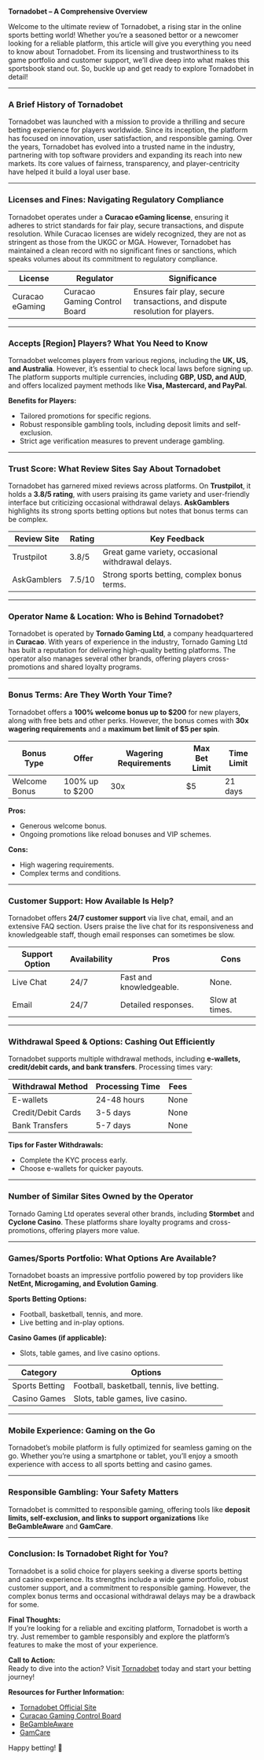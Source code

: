 **Tornadobet – A Comprehensive Overview**  

Welcome to the ultimate review of Tornadobet, a rising star in the online sports betting world! Whether you’re a seasoned bettor or a newcomer looking for a reliable platform, this article will give you everything you need to know about Tornadobet. From its licensing and trustworthiness to its game portfolio and customer support, we’ll dive deep into what makes this sportsbook stand out. So, buckle up and get ready to explore Tornadobet in detail!  

---

### **A Brief History of Tornadobet**  
Tornadobet was launched with a mission to provide a thrilling and secure betting experience for players worldwide. Since its inception, the platform has focused on innovation, user satisfaction, and responsible gaming. Over the years, Tornadobet has evolved into a trusted name in the industry, partnering with top software providers and expanding its reach into new markets. Its core values of fairness, transparency, and player-centricity have helped it build a loyal user base.  

---

### **Licenses and Fines: Navigating Regulatory Compliance**  
Tornadobet operates under a **Curacao eGaming license**, ensuring it adheres to strict standards for fair play, secure transactions, and dispute resolution. While Curacao licenses are widely recognized, they are not as stringent as those from the UKGC or MGA. However, Tornadobet has maintained a clean record with no significant fines or sanctions, which speaks volumes about its commitment to regulatory compliance.  

| **License**       | **Regulator**       | **Significance**                                                                 |
|--------------------|---------------------|----------------------------------------------------------------------------------|
| Curacao eGaming    | Curacao Gaming Control Board | Ensures fair play, secure transactions, and dispute resolution for players.      |

---

### **Accepts [Region] Players? What You Need to Know**  
Tornadobet welcomes players from various regions, including the **UK, US, and Australia**. However, it’s essential to check local laws before signing up. The platform supports multiple currencies, including **GBP, USD, and AUD**, and offers localized payment methods like **Visa, Mastercard, and PayPal**.  

**Benefits for Players:**  
- Tailored promotions for specific regions.  
- Robust responsible gambling tools, including deposit limits and self-exclusion.  
- Strict age verification measures to prevent underage gambling.  

---

### **Trust Score: What Review Sites Say About Tornadobet**  
Tornadobet has garnered mixed reviews across platforms. On **Trustpilot**, it holds a **3.8/5 rating**, with users praising its game variety and user-friendly interface but criticizing occasional withdrawal delays. **AskGamblers** highlights its strong sports betting options but notes that bonus terms can be complex.  

| **Review Site**    | **Rating** | **Key Feedback**                                                                 |
|--------------------|------------|----------------------------------------------------------------------------------|
| Trustpilot         | 3.8/5      | Great game variety, occasional withdrawal delays.                                |
| AskGamblers        | 7.5/10     | Strong sports betting, complex bonus terms.                                      |

---

### **Operator Name & Location: Who is Behind Tornadobet?**  
Tornadobet is operated by **Tornado Gaming Ltd**, a company headquartered in **Curacao**. With years of experience in the industry, Tornado Gaming Ltd has built a reputation for delivering high-quality betting platforms. The operator also manages several other brands, offering players cross-promotions and shared loyalty programs.  

---

### **Bonus Terms: Are They Worth Your Time?**  
Tornadobet offers a **100% welcome bonus up to $200** for new players, along with free bets and other perks. However, the bonus comes with **30x wagering requirements** and a **maximum bet limit of $5 per spin**.  

| **Bonus Type**     | **Offer**                  | **Wagering Requirements** | **Max Bet Limit** | **Time Limit** |
|--------------------|----------------------------|---------------------------|-------------------|----------------|
| Welcome Bonus      | 100% up to $200            | 30x                       | $5                | 21 days        |

**Pros:**  
- Generous welcome bonus.  
- Ongoing promotions like reload bonuses and VIP schemes.  

**Cons:**  
- High wagering requirements.  
- Complex terms and conditions.  

---

### **Customer Support: How Available Is Help?**  
Tornadobet offers **24/7 customer support** via live chat, email, and an extensive FAQ section. Users praise the live chat for its responsiveness and knowledgeable staff, though email responses can sometimes be slow.  

| **Support Option** | **Availability** | **Pros**                              | **Cons**                              |
|--------------------|------------------|---------------------------------------|---------------------------------------|
| Live Chat          | 24/7             | Fast and knowledgeable.               | None.                                 |
| Email              | 24/7             | Detailed responses.                   | Slow at times.                        |

---

### **Withdrawal Speed & Options: Cashing Out Efficiently**  
Tornadobet supports multiple withdrawal methods, including **e-wallets, credit/debit cards, and bank transfers**. Processing times vary:  

| **Withdrawal Method** | **Processing Time** | **Fees** |
|------------------------|---------------------|----------|
| E-wallets              | 24-48 hours         | None     |
| Credit/Debit Cards     | 3-5 days            | None     |
| Bank Transfers         | 5-7 days            | None     |

**Tips for Faster Withdrawals:**  
- Complete the KYC process early.  
- Choose e-wallets for quicker payouts.  

---

### **Number of Similar Sites Owned by the Operator**  
Tornado Gaming Ltd operates several other brands, including **Stormbet** and **Cyclone Casino**. These platforms share loyalty programs and cross-promotions, offering players more value.  

---

### **Games/Sports Portfolio: What Options Are Available?**  
Tornadobet boasts an impressive portfolio powered by top providers like **NetEnt, Microgaming, and Evolution Gaming**.  

**Sports Betting Options:**  
- Football, basketball, tennis, and more.  
- Live betting and in-play options.  

**Casino Games (if applicable):**  
- Slots, table games, and live casino options.  

| **Category**       | **Options**                                                                 |
|--------------------|-----------------------------------------------------------------------------|
| Sports Betting     | Football, basketball, tennis, live betting.                                |
| Casino Games       | Slots, table games, live casino.                                           |

---

### **Mobile Experience: Gaming on the Go**  
Tornadobet’s mobile platform is fully optimized for seamless gaming on the go. Whether you’re using a smartphone or tablet, you’ll enjoy a smooth experience with access to all sports betting and casino games.  

---

### **Responsible Gambling: Your Safety Matters**  
Tornadobet is committed to responsible gaming, offering tools like **deposit limits, self-exclusion, and links to support organizations** like **BeGambleAware** and **GamCare**.  

---

### **Conclusion: Is Tornadobet Right for You?**  
Tornadobet is a solid choice for players seeking a diverse sports betting and casino experience. Its strengths include a wide game portfolio, robust customer support, and a commitment to responsible gaming. However, the complex bonus terms and occasional withdrawal delays may be a drawback for some.  

**Final Thoughts:**  
If you’re looking for a reliable and exciting platform, Tornadobet is worth a try. Just remember to gamble responsibly and explore the platform’s features to make the most of your experience.  

**Call to Action:**  
Ready to dive into the action? Visit [Tornadobet](https://www.tornadobet.com) today and start your betting journey!  

**Resources for Further Information:**  
- [Tornadobet Official Site](https://www.tornadobet.com)  
- [Curacao Gaming Control Board](https://www.curacaogaming.org)  
- [BeGambleAware](https://www.begambleaware.org)  
- [GamCare](https://www.gamcare.org.uk)  

Happy betting! 🎉